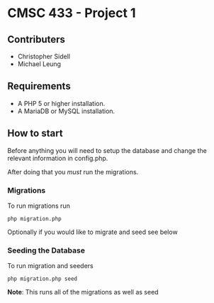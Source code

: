 # CMSC 433 - Project 1

## Contributers
- Christopher Sidell
- Michael Leung

## Requirements
- A PHP 5 or higher installation.
- A MariaDB or MySQL installation.

## How to start
Before anything you will need to setup the database and change the relevant information in config.php.

After doing that you *must* run the migrations.

### Migrations
To run migrations run

    php migration.php

Optionally if you would like to migrate and seed see below

### Seeding the Database
To run migration and seeders

    php migration.php seed

**Note**: This runs all of the migrations as well as seed